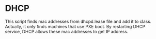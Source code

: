 # DHCP
This script finds mac addresses from dhcpd.lease file and add it to class. Actually, it only finds machines that use PXE boot.
By restarting DHCP service, DHCP allows these mac addresses to get IP address.

